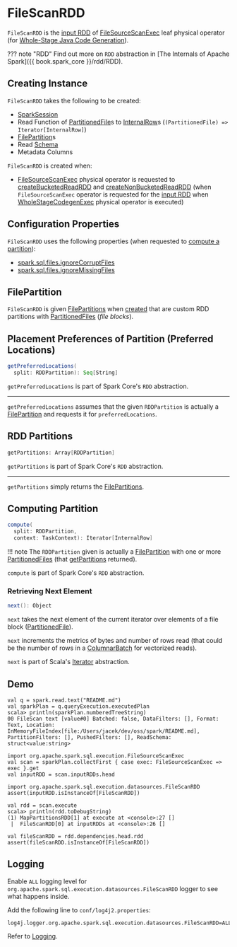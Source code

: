 # FileScanRDD

`FileScanRDD` is the [input RDD](../physical-operators/FileSourceScanExec.md#inputRDD) of [FileSourceScanExec](../physical-operators/FileSourceScanExec.md) leaf physical operator (for [Whole-Stage Java Code Generation](../whole-stage-code-generation/index.md)).

??? note "RDD"
    Find out more on `RDD` abstraction in [The Internals of Apache Spark]({{ book.spark_core }}/rdd/RDD).

## Creating Instance

`FileScanRDD` takes the following to be created:

* <span id="sparkSession"> [SparkSession](../SparkSession.md)
* <span id="readFunction"> Read Function of [PartitionedFile](../datasources/PartitionedFile.md)s to [InternalRow](../InternalRow.md)s (`(PartitionedFile) => Iterator[InternalRow]`)
* <span id="filePartitions"> [FilePartition](../datasources/FilePartition.md)s
* <span id="readSchema"> Read [Schema](../types/StructType.md)
* <span id="metadataColumns"> Metadata Columns

`FileScanRDD` is created when:

* [FileSourceScanExec](../physical-operators/FileSourceScanExec.md) physical operator is requested to [createBucketedReadRDD](../physical-operators/FileSourceScanExec.md#createBucketedReadRDD) and [createNonBucketedReadRDD](../physical-operators/FileSourceScanExec.md#createNonBucketedReadRDD) (when `FileSourceScanExec` operator is requested for the [input RDD](../physical-operators/FileSourceScanExec.md#inputRDD) when [WholeStageCodegenExec](../physical-operators/WholeStageCodegenExec.md) physical operator is executed)

## Configuration Properties

`FileScanRDD` uses the following properties (when requested to [compute a partition](#compute)):

* <span id="ignoreCorruptFiles"> [spark.sql.files.ignoreCorruptFiles](../configuration-properties.md#spark.sql.files.ignoreCorruptFiles)
* <span id="ignoreMissingFiles"> [spark.sql.files.ignoreMissingFiles](../configuration-properties.md#spark.sql.files.ignoreMissingFiles)

## <span id="FilePartition"><span id="files"><span id="index"> FilePartition

`FileScanRDD` is given [FilePartitions](#filePartitions) when [created](#creating-instance) that are custom RDD partitions with [PartitionedFiles](../datasources/PartitionedFile.md) (_file blocks_).

## <span id="getPreferredLocations"> Placement Preferences of Partition (Preferred Locations)

```scala
getPreferredLocations(
  split: RDDPartition): Seq[String]
```

`getPreferredLocations` is part of Spark Core's `RDD` abstraction.

---

`getPreferredLocations` assumes that the given `RDDPartition` is actually a [FilePartition](#FilePartition) and requests it for `preferredLocations`.

## <span id="getPartitions"> RDD Partitions

```scala
getPartitions: Array[RDDPartition]
```

`getPartitions` is part of Spark Core's `RDD` abstraction.

---

`getPartitions` simply returns the [FilePartitions](#filePartitions).

## <span id="compute"> Computing Partition

```scala
compute(
  split: RDDPartition,
  context: TaskContext): Iterator[InternalRow]
```

!!! note
    The `RDDPartition` given is actually a [FilePartition](#FilePartition) with one or more [PartitionedFiles](../datasources/PartitionedFile.md) (that [getPartitions](#getPartitions) returned).

`compute` is part of Spark Core's `RDD` abstraction.

### <span id="compute-next"> Retrieving Next Element

```scala
next(): Object
```

`next` takes the next element of the current iterator over elements of a file block ([PartitionedFile](../datasources/PartitionedFile.md)).

`next` increments the metrics of bytes and number of rows read (that could be the number of rows in a [ColumnarBatch](../vectorized-query-execution/ColumnarBatch.md) for vectorized reads).

`next` is part of Scala's [Iterator](https://www.scala-lang.org/api/2.12.x/scala/collection/Iterator.html#next) abstraction.

## Demo

```text
val q = spark.read.text("README.md")
val sparkPlan = q.queryExecution.executedPlan
scala> println(sparkPlan.numberedTreeString)
00 FileScan text [value#0] Batched: false, DataFilters: [], Format: Text, Location: InMemoryFileIndex[file:/Users/jacek/dev/oss/spark/README.md], PartitionFilters: [], PushedFilters: [], ReadSchema: struct<value:string>

import org.apache.spark.sql.execution.FileSourceScanExec
val scan = sparkPlan.collectFirst { case exec: FileSourceScanExec => exec }.get
val inputRDD = scan.inputRDDs.head

import org.apache.spark.sql.execution.datasources.FileScanRDD
assert(inputRDD.isInstanceOf[FileScanRDD])

val rdd = scan.execute
scala> println(rdd.toDebugString)
(1) MapPartitionsRDD[1] at execute at <console>:27 []
 |  FileScanRDD[0] at inputRDDs at <console>:26 []

val fileScanRDD = rdd.dependencies.head.rdd
assert(fileScanRDD.isInstanceOf[FileScanRDD])
```

## Logging

Enable `ALL` logging level for `org.apache.spark.sql.execution.datasources.FileScanRDD` logger to see what happens inside.

Add the following line to `conf/log4j2.properties`:

```text
log4j.logger.org.apache.spark.sql.execution.datasources.FileScanRDD=ALL
```

Refer to [Logging](../spark-logging.md).
